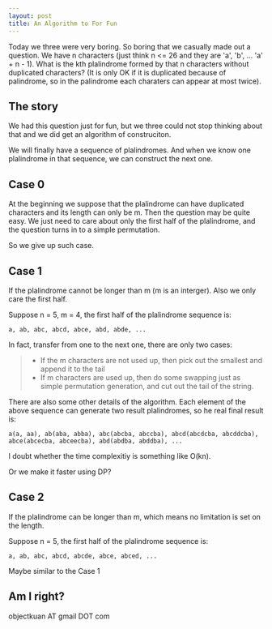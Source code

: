 ```yaml
---
layout: post
title: An Algorithm to For Fun
---
```


Today we three were very boring. So boring that we casually made out a question. We have n characters (just think n <= 26 and they are 'a', 'b', ... 'a' + n - 1). What is the kth plalindrome formed by that n characters without duplicated characters? (It is only OK if it is duplicated because of palindrome, so in the palindrome each charaters can appear at most twice).

<!--more-->

## The story

We had this question just for fun, but we three could not stop thinking about that and we did get an algorithm of construciton.

We will finally have a sequence of plalindromes. And when we know one plalindrome in that sequence, we can construct the next one.

## Case 0

At the beginning we suppose that the plalindrome can have duplicated characters and its length can only be m. Then the question may be quite easy. We just need to care about only the first half of the plalindrome, and the question turns in to a simple permutation.

So we give up such case.

## Case 1

If the plalindrome cannot be longer than m (m is an interger). Also we only care the first half.

Suppose n = 5, m = 4, the first half of the plalindrome sequence is:

```
a, ab, abc, abcd, abce, abd, abde, ...
```

In fact, transfer from one to the next one, there are only two cases:

> - If the m characters are not used up, then pick out the smallest and append it to the tail
> - If m characters are used up, then do some swapping just as simple permutation generation, and cut out the tail of the string.

There are also some other details of the algorithm. Each element of the above sequence can generate two result plalindromes, so he real final result is:

```
a(a, aa), ab(aba, abba), abc(abcba, abccba), abcd(abcdcba, abcddcba), abce(abcecba, abceecba), abd(abdba, abddba), ...
```

I doubt whether the time complexitiy is something like O(kn).

Or we make it faster using DP?

## Case 2

If the plalindrome can be longer than m, which means no limitation is set on the length.

Suppose n = 5, the first half of the plalindrome sequence is:

```
a, ab, abc, abcd, abcde, abce, abced, ...
```

Maybe similar to the Case 1


## Am I right?

objectkuan AT gmail DOT com
